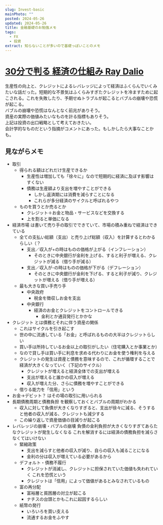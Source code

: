 ```yaml
---
slug: Invest-basic
mainPhoto: ""
posted: 2024-05-26
updated: 2024-05-26
title: 金融基礎のお勉強メモ
tags:
  - FX
  - 投資
extract: 知らないことが多いので基礎っぽいことのメモ
---
```

# [30分で判る 経済の仕組み Ray Dalio](https://www.youtube.com/watch?v=NRUiD94aBwI&ab_channel=PrinciplesbyRayDalio)  

生産性の向上と、クレジットによるレバレッジによって経済はふくらんでいくみたいな話だった。短期的な不景気はふくらみすぎたクレジットを冷ますために起こされる。これを失敗したり、予期せぬトラブルが起こるとバブルの崩壊や恐慌が起こる。  
バブルの崩壊や恐慌はなんとなく前兆がありそう。  
資産の実際の価値みたいなものを計る指標もありそう。  
上記は投資の出口戦略として考えておきたい。  
会計学的なものだという指摘がコメントにあった。もしかしたら大事なことかも。

## 見ながらメモ

- 取引
  - 得られる額はどれだけ生産できるか
    - 生産性は増加しても「徐々に」なので短期的に経済に及ぼす影響はすくない
    - 債務は生産額より支出を増やすことができる
      - しかし返済期には消費を減らすことになる
      - これらが多分経済のサイクルと呼ばれるやつ
  - ものを買うとか売るとか
    - クレジット＋お金と物品・サービスなどを交換する
    - 上を割ると単価になる
- 経済市場
  は書いて売り手の取引でできていて、市場の積み重ねで経済はできている
  - 全ての支払い総額（支出）と売り上げ総額（収入）を計算するとわかるらしい（？
    - 支出／収入が+の時はものの価格が上がる（インフレーション）
      - そのときに中央銀行が金利を上げる、すると利子が増える、クレジットが減る（借り手が減る）
    - 支出／収入が-の時はものの価格が下がる（デフレーション）
      - そのときに中央銀行が金利を下げる、すると利子が減り、クレジットが増える（借り手が増える）
  - 最も大きな買い手売り手
    - 中央政府
      - 税金を徴収しお金を支出
    - 中央銀行
      - 経済のお金とクレジットをコントロールできる
        - 金利とか通貨発行とかかな
- クレジット
  とは債務とそれに伴う資産の関係
  - これはサイクルを引き起こす
  - 世の中に流通している「お金」と呼ばれるものの大半はクレジットらしい
  - 買い手は所持しているお金以上の取引がしたい（住宅購入とか事業とか）
  - なので貸し手は買い手に利息を求める代わりにお金を使う権利を与える
  - クレジットの発生は資産と債務を意味するので、これが循環することで経済が大きくなっていく（下記のサイクル）
    - クレジットが増えると経済全体での支出が増える
    - 支出が増えると誰かの収入が増える
    - 収入が増えた分、さらに債務を増やすことができる
  - 借りる能力を「信用」という
- お金→デビット？
  はその場の取引に用いられる
- 長期債務周期と債務負担
  を観察しておくとバブルの周期がわかる
  - 収入に対して負債が大きくなりすぎると、支出が徐々に減る、そうすると他者の収入が減る、クレジットも減少する
  - この繰り返しで資産価値の目減りが起こる
- レバレッジの崩壊・バブルの崩壊
  負債の金利負担が大きくなりすぎてあらたなクレジットが発生しなくなる
  これを解消するには経済の債務負担を減らさなくてはいけない
  - 緊縮政策
    - 支出を減らすと他者の収入が減り、自らの収入も減ることになる
    - 金利の分は収入が増えている必要があるから
  - デフォルト・債務不履行
    - クレジットが消滅し、クレジットに担保されていた価値も失われていく
      これを恐慌という
    - クレジットは「信用」によって価値があるとみなされているもの
  - 富の再分配
    - 富裕層と貧困層の対立が起こる
    - ナチスの台頭とかもこれに起因するらしい
  - 紙幣の発行
    - いろいろを買い支える
    - 流通するお金をふやす